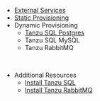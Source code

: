 - [External Services](tap-for-platform-engineers/installation/advanced/services/external/README.md)
- [Static Provisioning](tap-for-platform-engineers/installation/advanced/services/static/README.md)
- Dynamic Provisioning
    - [Tanzu SQL Postgres](tap-for-platform-engineers/installation/advanced/services/dynamic/tanzu-sql-pg.md)
    - Tanzu SQL MySQL
    - Tanzu RabbitMQ
  
</br>

- Additional Resources
    - [Install Tanzu SQL](tap-for-platform-engineers/installation/advanced/services/tanzu-sql.md)
    - [Install Tanzu RabbitMQ](tap-for-platform-engineers/installation/advanced/services/tanzu-rmq.md)
    